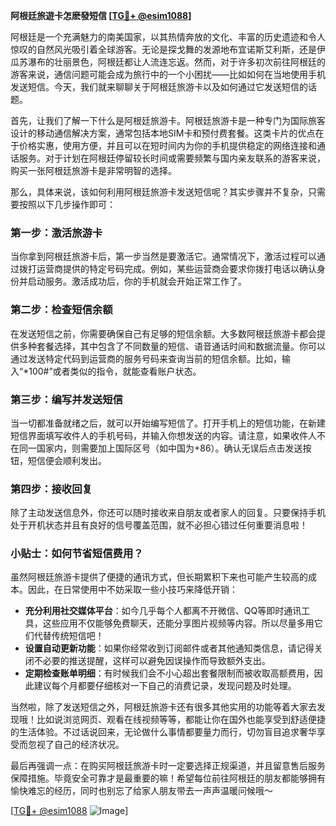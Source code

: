 **阿根廷旅遊卡怎麽發短信 [[TG💪+ @esim1088](https://t.me/s/esim1088)]**

阿根廷是一个充满魅力的南美国家，以其热情奔放的文化、丰富的历史遗迹和令人惊叹的自然风光吸引着全球游客。无论是探戈舞的发源地布宜诺斯艾利斯，还是伊瓜苏瀑布的壮丽景色，阿根廷都让人流连忘返。然而，对于许多初次前往阿根廷的游客来说，通信问题可能会成为旅行中的一个小困扰——比如如何在当地使用手机发送短信。今天，我们就来聊聊关于阿根廷旅游卡以及如何通过它发送短信的话题。

首先，让我们了解一下什么是阿根廷旅游卡。阿根廷旅游卡是一种专门为国际旅客设计的移动通信解决方案，通常包括本地SIM卡和预付费套餐。这类卡片的优点在于价格实惠，使用方便，并且可以在短时间内为你的手机提供稳定的网络连接和通话服务。对于计划在阿根廷停留较长时间或需要频繁与国内亲友联系的游客来说，购买一张阿根廷旅游卡是非常明智的选择。

那么，具体来说，该如何利用阿根廷旅游卡发送短信呢？其实步骤并不复杂，只需要按照以下几步操作即可：

### 第一步：激活旅游卡

当你拿到阿根廷旅游卡后，第一步当然是要激活它。通常情况下，激活过程可以通过拨打运营商提供的特定号码完成。例如，某些运营商会要求你拨打电话以确认身份并启动服务。激活成功后，你的手机就会开始正常工作了。

### 第二步：检查短信余额

在发送短信之前，你需要确保自己有足够的短信余额。大多数阿根廷旅游卡都会提供多种套餐选择，其中包含了不同数量的短信、语音通话时间和数据流量。你可以通过发送特定代码到运营商的服务号码来查询当前的短信余额。比如，输入“*100#”或者类似的指令，就能查看账户状态。

### 第三步：编写并发送短信

当一切都准备就绪之后，就可以开始编写短信了。打开手机上的短信功能，在新建短信界面填写收件人的手机号码，并输入你想发送的内容。请注意，如果收件人不在同一国家内，则需要加上国际区号（如中国为+86）。确认无误后点击发送按钮，短信便会顺利发出。

### 第四步：接收回复

除了主动发送信息外，你还可以随时接收来自朋友或者家人的回复。只要保持手机处于开机状态并且有良好的信号覆盖范围，就不必担心错过任何重要消息啦！

### 小贴士：如何节省短信费用？

虽然阿根廷旅游卡提供了便捷的通讯方式，但长期累积下来也可能产生较高的成本。因此，在日常使用中不妨采取一些小技巧来降低开销：

- **充分利用社交媒体平台**：如今几乎每个人都离不开微信、QQ等即时通讯工具，这些应用不仅能够免费聊天，还能分享图片视频等内容。所以尽量多用它们代替传统短信吧！
- **设置自动更新功能**：如果你经常收到订阅邮件或者其他通知类信息，请记得关闭不必要的推送提醒，这样可以避免因误操作而导致额外支出。
- **定期检查账单明细**：有时候我们会不小心超出套餐限制而被收取高额费用，因此建议每个月都要仔细核对一下自己的消费记录，发现问题及时处理。

当然啦，除了发送短信之外，阿根廷旅游卡还有很多其他实用的功能等着大家去发现哦！比如说浏览网页、观看在线视频等等，都能让你在国外也能享受到舒适便捷的生活体验。不过话说回来，无论做什么事情都要量力而行，切勿盲目追求奢华享受而忽视了自己的经济状况。

最后再强调一点：在购买阿根廷旅游卡时一定要选择正规渠道，并且留意售后服务保障措施。毕竟安全可靠才是最重要的嘛！希望每位前往阿根廷的朋友都能够拥有愉快难忘的经历，同时也别忘了给家人朋友带去一声声温暖问候哦～

[[TG💪+ @esim1088](https://t.me/s/esim1088) ![Image](https://i.postimg.cc/4NQfJmqS/Snipaste-2025-05-13-00-14-12.png)]
